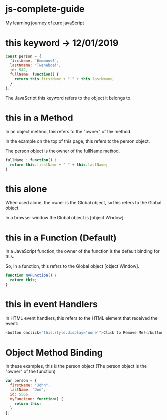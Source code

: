 # js-complete-guide

My learning journey of pure javaScript

# this keyword -> 12/01/2019

```javascript
const person = {
  firstName: "Emmanuel",
  lastNmame: "Tweneboah",
  id: 542,
  fullName: function() {
    return this.firstName + " " + this.lastNmame;
  }
};
```

The JavaScript this keyword refers to the object it belongs to.

# this in a Method

In an object method, this refers to the "owner" of the method.

In the example on the top of this page, this refers to the person object.

The person object is the owner of the fullName method.

```javascript
fullName : function() {
  return this.firstName + " " + this.lastName;
}

```

# this alone

When used alone, the owner is the Global object, so this refers to the Global object.

In a browser window the Global object is [object Window]:

# this in a Function (Default)

In a JavaScript function, the owner of the function is the default binding for this.

So, in a function, this refers to the Global object [object Window].

```javascript
function myFunction() {
  return this;
}
```

# this in event Handlers

In HTML event handlers, this refers to the HTML element that received the event:

```javascript
<button onclick="this.style.display='none'">Click to Remove Me!</button>
```

# Object Method Binding

In these examples, this is the person object (The person object is the "owner" of the function):

```javascript
var person = {
  firstName: "John",
  lastName: "Doe",
  id: 5566,
  myFunction: function() {
    return this;
  }
};
```
